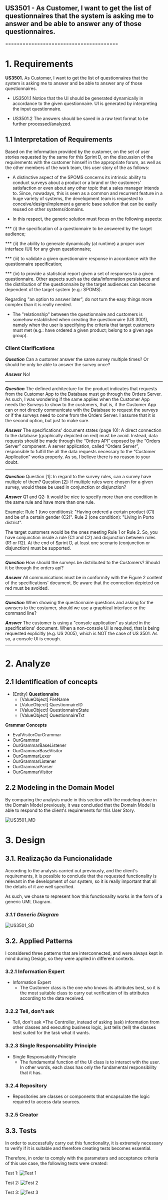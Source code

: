## US3501 - As Customer, I want to get the list of questionnaires that the system is asking me to answer and be able to answer any of those questionnaires.
=======================================

# 1. Requirements

**US3501.** As Customer, I want to get the list of questionnaires that the system is
asking me to answer and be able to answer any of those questionnaires.

* US3501.1 Notice that the UI should be generated dynamically in accordance to the
given questionnaire. UI is generated by interpreting the input questionnaire.

* US3501.2 The answers should be saved in a raw text format to be further 
processed/analyzed.


## 1.1 Interpretation of Requirements


Based on the information provided by the customer, on the set of user stories requested
by the same for this Sprint D, on the discussion of the requirements with the
customer himself in the appropriate forum, as well as the other members of the 
work team, this user story of the as follows:


* A distinctive aspect of the SPOMS concerns its intrinsic ability to conduct surveys about a product or
  a brand or the customers’ satisfaction or even about any other topic that a sales manager intends to.
  Since, nowadays, this is seen as a common and recurrent feature in a huge variety of systems, the
  development team is requested to conceive/design/implement a generic base solution that can be
  easily reused on other systems/domains. 

* In this respect, the generic solution must focus on the following aspects: 

*** (i) the specification of a questionnaire to be answered by the target audience; 

*** (ii) the ability to generate dynamically (at runtime) a proper user interface (UI) for any given
  questionnaire; 

*** (iii) to validate a given questionnaire response in accordance with the questionnaire
  specification;

*** (iv) to provide a statistical report given a set of responses to a given questionnaire.
  Other aspects such as the data/information persistence and the distribution of the questionnaire by
  the target audiences can become dependent of the target system (e.g.: SPOMS).

Regarding "an option to answer later", do not turn the easy things more complex than it is really needed.
  

* The "relationship" between the questionnaire and customers is somehow established
  when creating the questionnaire (US 3001), namely when the user is specifying the criteria that
  target customers must met (e.g.: have ordered a given product; belong to a given age group).



### Client Clarifications

***Question*** Can a customer answer the same survey multiple times?
Or should he only be able to answer the survey once?

***Answer*** No!

---------------------------------------------------------------

***Question*** The defined architecture for the product indicates that requests from the 
Customer App to the Database must go through the Orders Server. As such, I was wondering 
if the same applies when the Customer App needs the Surveys to show to the customers,
that is, if the Customer App can or not directly communicate with the Database to request
the surveys or if the surveys need to come from the Orders Server. I assume that it is the
second option, but just to make sure.

***Answer*** The specifications' document states (page 10):
A direct connection to the database (graphically depicted on red) must be avoid.
Instead, data requests should be made through the “Orders API” exposed by the “Orders Server” component.
A server application, called “Orders Server”, responsible to fulfill the all 
the data requests necessary to the “Customer Application” works properly.
As so, I believe there is no reason to your doubt.

---------------------------------------------------------------

***Question*** Question [1]: In regard to the survey rules, can a survey have multiple of them?
Question [2]: If multiple rules were chosen for a given survey, would these be used in 
conjunction or disjunction?

***Answer*** Q1 and Q2: It would be nice to specify more than one condition in
the same rule and have more than one rule.

Example:
  Rule 1 (two conditions): "Having ordered a certain product (C1) and be of a certain gender (C2)".
  Rule 2 (one condition): "Living in Porto district".

The target customers would be the ones meeting Rule 1 or Rule 2.
So, you have conjunction inside a rule (C1 and C2) and disjunction between rules (R1 or R2).
At the end of Sprint D, at least one scenario (conjunction or disjunction) must be supported.

---------------------------------------------------------------

***Question*** How should the surveys be distributed to the Customers?
Should it be through the orders api?

***Answer*** All communications must be in conformity with the Figure 2 
content of the specifications' document.
Be aware that the connection depicted on red must be avoided.

---------------------------------------------------------------

***Question*** When showing the questionnaire questions and asking for the awnsers
to the costumer, should we use a graphical interface or the command line?

***Answer*** The customer is using a "console application" as stated in the specifications' document.
When a non-console UI is required, that is being requested explicitly (e.g. US 2005), 
which is NOT the case of US 3501. As so, a console UI is enough.

---------------------------------------------------------------


# 2. Analyze

## 2.1 Identification of concepts

* [Entity] **Questionnaire**
   * [ValueObject] FileName
   * [ValueObject] QuestionnaireID
   * [ValueObject] QuestionnaireState
   * [ValueObject] QuestionnaireTxt

**Grammar Concepts**

  - EvalVisitorOurGrammar
  - OurGrammar
  - OurGrammarBaseListener
  - OurGrammarBaseVisitor
  - OurGrammarLexer
  - OurGrammarListener
  - OurGrammarParser
  - OurGrammarVisitor

## 2.2 Modeling in the Domain Model

By comparing the analysis made in this section with the modeling done in the 
Domain Model previously, it was concluded that the Domain Model is able to
respond to the client's requirements for this User Story.

![US3501_MD](US3501_MD.JPG)

# 3. Design


## 3.1. Realização da Funcionalidade

According to the analysis carried out previously, and the client's requirements,
it is possible to conclude that the requested functionality is relevant in the
development of our system, so it is really important that all the details of it
are well specified.

As such, we chose to represent how this functionality works in the form of a
generic UML Diagram.

### _3.1.1 Generic Diagram_

![US3501_SD](US3501_SD.svg)



## 3.2. Applied Patterns

I considered three patterns that are interconnected, and were always kept in mind during Design, so they were applied in different contexts.

### 3.2.1 Information Expert

* Information Expert
   * The Customer class is the one who knows its attributes best, so it is the most suitable class to carry out verification of its attributes according to the data received.
  
### 3.2.2 Tell, don't ask

* Tell, don't ask
   *The Controller, instead of asking (ask) information from other classes and executing business logic, just tells (tell) the classes best suited for the task what it wants.

### 3.2.3 Single Responsability Principle

* Single Responsability Principle
   * The fundamental function of the UI class is to interact with the user. In other words, each class has only the fundamental responsibility that it has.

### 3.2.4 Repository

* Repositories are classes or components that encapsulate the logic required to access data sources.

### 3.2.5 Creator


## 3.3. Tests

In order to successfully carry out this functionality, it is extremely necessary to verify if it is suitable and therefore creating tests becomes essential.  

Therefore, in order to comply with the parameters and acceptance criteria of this use case, the following tests were created:

Test 1:
![Test 1](Test1.JPG)

Test 2:
![Test 2](Test2.JPG)

Test 3:
![Test 3](Test3.JPG)

